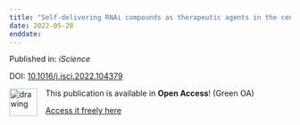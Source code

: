 ```yaml
---
title: "Self-delivering RNAi compounds as therapeutic agents in the central nervous system to enhance axonal regeneration after injury."
date: 2022-05-28
enddate:
---
```


Published in: *iScience*

DOI: [10.1016/j.isci.2022.104379](https://doi.org/10.1016/j.isci.2022.104379)

<img src="https://upload.wikimedia.org/wikipedia/commons/thumb/9/90/Open_Access_logo_PLoS_white_green.svg/576px-Open_Access_logo_PLoS_white_green.svg.png" alt="drawing" width="50" align="left"/> &nbsp;&nbsp;&nbsp;This publication is available in **Open Access**! (Green OA)

&nbsp;&nbsp;&nbsp;[Access it freely here](https://www.ncbi.nlm.nih.gov/pmc/articles/PMC9127586
)

